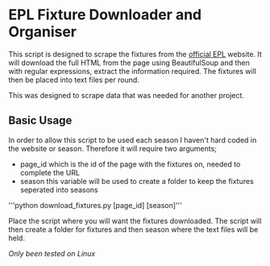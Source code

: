 # EPL Fixture Downloader and Organiser

This script is designed to scrape the fixtures from the [official EPL](https://www.premierleague.com)
 website. It will download the full HTML from the page using BeautifulSoup and then
 with regular expressions, extract the information required. The fixtures will then be placed into
 text files per round.

 This was designed to scrape data that was needed for another project.

## Basic Usage
In order to allow this script to be used each season I haven't hard coded in the website or season.
Therefore it will require two arguments;

* page_id which is the id of the page with the fixtures on, needed to complete the URL
* season this variable will be used to create a folder to keep the fixtures seperated into seasons

'''python download_fixtures.py [page_id] [season]'''

Place the script where you will want the fixtures downloaded. The script will then create a folder for fixtures and then season where the text files will be held.

*Only been tested on Linux*
